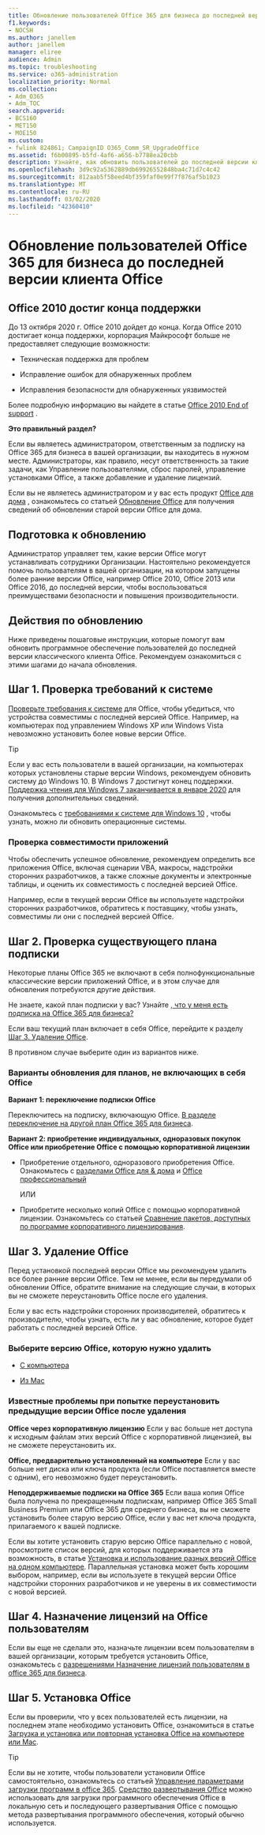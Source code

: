 ```yaml
---
title: Обновление пользователей Office 365 для бизнеса до последней версии клиента Office
f1.keywords:
- NOCSH
ms.author: janellem
author: janellem
manager: eliree
audience: Admin
ms.topic: troubleshooting
ms.service: o365-administration
localization_priority: Normal
ms.collection:
- Adm_O365
- Adm_TOC
search.appverid:
- BCS160
- MET150
- MOE150
ms.custom:
- fwlink 824861; CampaignID O365_Comm_SR_UpgradeOffice
ms.assetid: f6b00895-b5fd-4af6-a656-b7788ea20cbb
description: Узнайте, как обновить пользователей до последней версии клиента Office.
ms.openlocfilehash: 3d9c92a5362889db69926552848ba4c71d7c4c42
ms.sourcegitcommit: 812aab5f58eed4bf359faf0e99f7f876af5b1023
ms.translationtype: MT
ms.contentlocale: ru-RU
ms.lasthandoff: 03/02/2020
ms.locfileid: "42360410"
---
```

# <a name="upgrade-your-office-365-for-business-users-to-the-latest-office-client"></a>Обновление пользователей Office 365 для бизнеса до последней версии клиента Office

## <a name="office-2010-reaches-end-of-support"></a>Office 2010 достиг конца поддержки

До 13 октября 2020 г. Office 2010 дойдет до конца. Когда Office 2010 достигает конца поддержки, корпорация Майкрософт больше не предоставляет следующие возможности:

- Техническая поддержка для проблем

- Исправление ошибок для обнаруженных проблем

- Исправления безопасности для обнаруженных уязвимостей

Более подробную информацию вы найдете в статье [Office 2010 End of support](https://docs.microsoft.com/deployoffice/office-2010-end-support-roadmap) .

 **Это правильный раздел?**
  
 Если вы являетесь администратором, ответственным за подписку на Office 365 для бизнеса в вашей организации, вы находитесь в нужном месте. Администраторы, как правило, несут ответственность за такие задачи, как Управление пользователями, сброс паролей, управление установками Office, а также добавление и удаление лицензий.

 Если вы не являетесь администратором и у вас есть продукт [Office для дома](https://support.office.com/article/28cbc8cf-1332-4f04-9123-9b660abb629e.aspx#BKMK_OfficePlans) , ознакомьтесь со статьей [Обновление Office](https://support.office.com/article/ee68f6cf-422f-464a-82ec-385f65391350.aspx) для получения сведений об обновлении старой версии Office для дома.

## <a name="getting-ready-to-upgrade"></a>Подготовка к обновлению

Администратор управляет тем, какие версии Office могут устанавливать сотрудники Организации. Настоятельно рекомендуется помочь пользователям в вашей организации, на котором запущены более ранние версии Office, например Office 2010, Office 2013 или Office 2016, до последней версии, чтобы воспользоваться преимуществами безопасности и повышения производительности.

## <a name="upgrade-steps"></a>Действия по обновлению

Ниже приведены пошаговые инструкции, которые помогут вам обновить программное обеспечение пользователей до последней версии классического клиента Office. Рекомендуем ознакомиться с этими шагами до начала обновления.
  
## <a name="step-1---check-system-requirements"></a>Шаг 1. Проверка требований к системе

[Проверьте требования к системе](https://products.office.com/office-system-requirements) для Office, чтобы убедиться, что устройства совместимы с последней версией Office. Например, на компьютерах под управлением Windows XP или Windows Vista невозможно установить более новые версии Office.
  
> [!TIP]
> Если у вас есть пользователи в вашей организации, на компьютерах которых установлены старые версии Windows, рекомендуем обновить систему до Windows 10. В Windows 7 достигнут конец поддержки. [Поддержка чтения для Windows 7 заканчивается в январе 2020](https://www.microsoft.com/microsoft-365/windows/end-of-windows-7-support?rtc=1) для получения дополнительных сведений.

Ознакомьтесь с [требованиями к системе для Windows 10](https://www.microsoft.com/windows/windows-10-specifications) , чтобы узнать, можно ли обновить операционные системы.

### <a name="check-application-compatibility"></a>Проверка совместимости приложений

Чтобы обеспечить успешное обновление, рекомендуем определить все приложения Office, включая сценарии VBA, макросы, надстройки сторонних разработчиков, а также сложные документы и электронные таблицы, и оценить их совместимость с последней версией Office.
  
Например, если в текущей версии Office вы используете надстройки сторонних разработчиков, обратитесь к поставщику, чтобы узнать, совместимы ли они с последней версией Office.
  
## <a name="step-2---check-your-existing-subscription-plan"></a>Шаг 2. Проверка существующего плана подписки

Некоторые планы Office 365 не включают в себя полнофункциональные классические версии приложений Office, и в этом случае для обновления потребуются другие действия.
  
Не знаете, какой план подписки у вас? Узнайте [, что у меня есть подписка на Office 365 для бизнеса?](../admin-overview/what-subscription-do-i-have.md)
  
Если ваш текущий план включает в себя Office, перейдите к разделу [Шаг 3. Удаление Office](#step-3---uninstall-office).
  
В противном случае выберите один из вариантов ниже.
  
### <a name="upgrade-options-for-plans-that-dont-include-office"></a>Варианты обновления для планов, не включающих в себя Office

 **Вариант 1: переключение подписки Office**

Переключитесь на подписку, включающую Office. [В разделе переключение на другой план Office 365 для бизнеса](../../commerce/subscriptions/switch-to-a-different-plan.md).

**Вариант 2: приобретение индивидуальных, одноразовых покупок Office или приобретение Office с помощью корпоративной лицензии**

 - Приобретение отдельного, одноразового приобретения Office. Ознакомьтесь с [разделами Office для &amp; дома](https://products.office.com/home-and-business) и [Office профессиональный](https://products.office.com/professional)

     ИЛИ

 - Приобретите несколько копий Office с помощью корпоративной лицензии. Ознакомьтесь со статьей [Сравнение пакетов, доступных по программе корпоративного лицензирования](https://products.office.com/business/microsoft-office-volume-licensing-suites-comparison).

## <a name="step-3---uninstall-office"></a>Шаг 3. Удаление Office

Перед установкой последней версии Office мы рекомендуем удалить все более ранние версии Office. Тем не менее, если вы передумали об обновлении Office, обратите внимание на следующие случаи, в которых вы не сможете переустановить Office после его удаления.
  
Если у вас есть надстройки сторонних производителей, обратитесь к производителю, чтобы узнать, есть ли у вас обновление, которое будет работать с последней версией Office.

### <a name="select-the-version-of-office-you-want-to-uninstall"></a>Выберите версию Office, которую нужно удалить

- [С компьютера](https://support.office.com/article/9dd49b83-264a-477a-8fcc-2fdf5dbf61d8.aspx)

- [Из Mac](https://support.office.com/article/eefa1199-5b58-43af-8a3d-b73dc1a8cae3.aspx)
  
### <a name="known-issues-trying-to-reinstall-older-versions-of-office-after-an-uninstall"></a>Известные проблемы при попытке переустановить предыдущие версии Office после удаления

 **Office через корпоративную лицензию** Если у вас больше нет доступа к исходным файлам этих версий Office с корпоративной лицензией, вы не сможете переустановить их.

 **Office, предварительно установленный на компьютере** Если у вас больше нет диска или ключа продукта (если Office поставляется вместе с одним), его невозможно будет переустановить.

 **Неподдерживаемые подписки на Office 365** Если ваша копия Office была получена по прекращенным подпискам, например Office 365 Small Business Premium или Office 365 для среднего бизнеса, вы не сможете установить более старую версию Office, если у вас нет ключа продукта, прилагаемого к вашей подписке.

Если вы хотите установить старую версию Office параллельно с новой, просмотрите список версий, для которых поддерживается эта возможность, в статье [Установка и использование разных версий Office на одном компьютере](https://support.office.com/article/6ebb44ce-18a3-43f9-a187-b78c513788bf.aspx). Параллельная установка может быть хорошим выбором, например, если вы используете в текущей версии Office надстройки сторонних разработчиков и не уверены в их совместимости с новой версией.

## <a name="step-4---assign-office-licenses-to-users"></a>Шаг 4. Назначение лицензий на Office пользователям

Если вы еще не сделали это, назначьте лицензии всем пользователям в вашей организации, которым требуется установить Office, ознакомьтесь с [разрешениями Назначение лицензий пользователям в office 365 для бизнеса](../manage/assign-licenses-to-users.md).
  
## <a name="step-5---install-office"></a>Шаг 5. Установка Office

Если вы проверили, что у всех пользователей есть лицензии, на последнем этапе необходимо установить Office, ознакомиться в статье [Загрузка и установка или повторная установка Office на компьютере или Mac](https://support.office.com/article/4414eaaf-0478-48be-9c42-23adc4716658.aspx).
  
> [!TIP]
> Если вы не хотите, чтобы пользователи установили Office самостоятельно, ознакомьтесь со статьей [Управление параметрами загрузки программ в office 365](https://docs.microsoft.com/DeployOffice/manage-software-download-settings-office-365). [Средство развертывания Office](https://docs.microsoft.com/DeployOffice/overview-of-the-office-2016-deployment-tool) можно использовать для загрузки программного обеспечения Office в локальную сеть и последующего развертывания Office с помощью метода развертывания программного обеспечения, который обычно используется.
